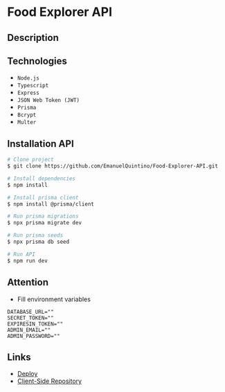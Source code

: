 # Food Explorer API

## Description


## Technologies
- `Node.js`
- `Typescript`
- `Express`
- `JSON Web Token (JWT)`
- `Prisma`
- `Bcrypt`
- `Multer`

## Installation API

```bash
# Clone project
$ git clone https://github.com/EmanuelQuintino/Food-Explorer-API.git

# Install dependencies
$ npm install

# Install prisma client
$ npm install @prisma/client

# Run prisma migrations
$ npx prisma migrate dev

# Run prisma seeds
$ npx prisma db seed

# Run API
$ npm run dev
```
## Attention

- Fill environment variables

```
DATABASE_URL=""
SECRET_TOKEN=""
EXPIRESIN_TOKEN=""
ADMIN_EMAIL=""
ADMIN_PASSWORD=""
```
## Links

- [Deploy](https://project-food-explorer.netlify.app/)
- [Client-Side Repository](https://github.com/EmanuelQuintino/Food-Explorer)